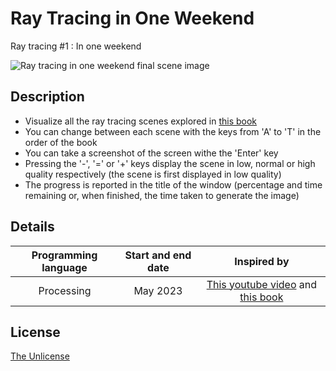 # Ray Tracing in One Weekend

Ray tracing #1 : In one weekend

![Ray tracing in one weekend final scene image](https://github.com/marceline-tavernier/ray-tracing-weekend/assets/120074055/8e7d9b6f-2ef6-48f0-a53b-9931ca53fa7a)

## Description
- Visualize all the ray tracing scenes explored in [this book](https://raytracing.github.io/books/RayTracingInOneWeekend.html)
- You can change between each scene with the keys from 'A' to 'T' in the order of the book
- You can take a screenshot of the screen withe the 'Enter' key
- Pressing the '-', '=' or '+' keys display the scene in low, normal or high quality respectively (the scene is first displayed in low quality)
- The progress is reported in the title of the window (percentage and time remaining or, when finished, the time taken to generate the image)

## Details
| Programming language | Start and end date | Inspired by |
| :---: | :---: | :---: |
| Processing | May 2023 | [This youtube video](https://youtu.be/Qz0KTGYJtUk) and [this book](https://raytracing.github.io/books/RayTracingInOneWeekend.html) |


## License

[The Unlicense](LICENSE)
